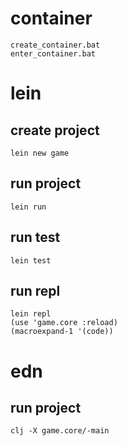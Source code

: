 # container
    create_container.bat
    enter_container.bat

# lein
## create project
    lein new game

## run project
    lein run

## run test
    lein test
    
## run repl
    lein repl
    (use 'game.core :reload)
    (macroexpand-1 '(code))

# edn
## run project
    clj -X game.core/-main